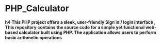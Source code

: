 # PHP_Calculator
#### h4 This PHP project offers a sleek, user-friendly Sign in / login interface , This repository contains the source code for a simple yet functional web-based calculator built using PHP. The application allows users to perform basic arithmetic operations
